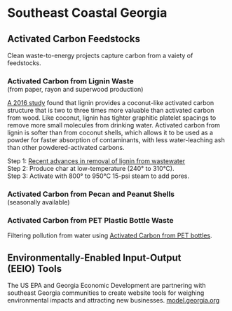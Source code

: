 
# Southeast Coastal Georgia

<!--
## Brunswick Gasifier Project

<p style="margin-bottom:20px">
Waste 2 Solutions and Free Clean Energy are working with HL Daniel on a proposal for a Brunswick&nbsp;Gasifier&nbsp;Facility.  
</p>

- [Waste 2 Solutions](http://waste2solutions.net)  
- [Free Clean Energy](../../?partner=freeclean)  


Brunswick-based Pinova owned by French [DRT](https://www.drt.fr/en/) - supplies of perfume, adhesive, rubber, ink and food supplements.
https://www.pinovasolutions.com/our-heritage
-->


## Activated Carbon Feedstocks

Clean waste-to-energy projects capture carbon from a vaiety of feedstocks.  

<h3 style="margin-bottom:0px">Activated Carbon from Lignin Waste</h3>
(from paper, rayon and superwood&nbsp;production)

[A 2016 study](http://wcponline.com/2016/06/15/lignin-waste-transformed-coconut-like-activated-carbon/) found that lignin provides a coconut-like activated carbon  structure that is two to three times more valuable than activated carbon from wood. Like coconut, lignin has tighter graphitic platelet spacings to remove more small molecules from drinking water. Activated carbon from lignin is softer than from coconut shells, which allows it to be used as a powder for faster absorption of contaminants, with less water-leaching ash than other powdered-activated carbons.  


Step 1: <a href="https://www.sciencedirect.com/science/article/abs/pii/S0960852420309081#b0585">Recent advances in removal of lignin from wastewater</a>  
Step 2: Produce char at low-temperature (240° to 310°C).  
Step 3: Activate with 800° to 950°C 15-psi steam to add pores.  

<h3 style="margin-bottom:0px">Activated Carbon from Pecan and Peanut Shells</h3>
(seasonally available)

<!-- Potential Waste-to-Energy Feedstocks -->

### Activated Carbon from PET Plastic Bottle Waste

Filtering pollution from water using [Activated Carbon from PET bottles](https://www.semanticscholar.org/paper/Preparation-of-high-quality-activated-carbon-from-Mendoza-Carrasco-Cuerda-Correa/f7f362eb4db7ba5f1ab45ebb7d948d16895a76fc).  


## Environmentally-Enabled Input-Output (EEIO)&nbsp;Tools  

The US EPA and Georgia Economic Development are partnering with southeast Georgia communities to create website tools for weighing environmental impacts and attracting new businesses. 
[model.georgia.org](https://model.georgia.org/)

